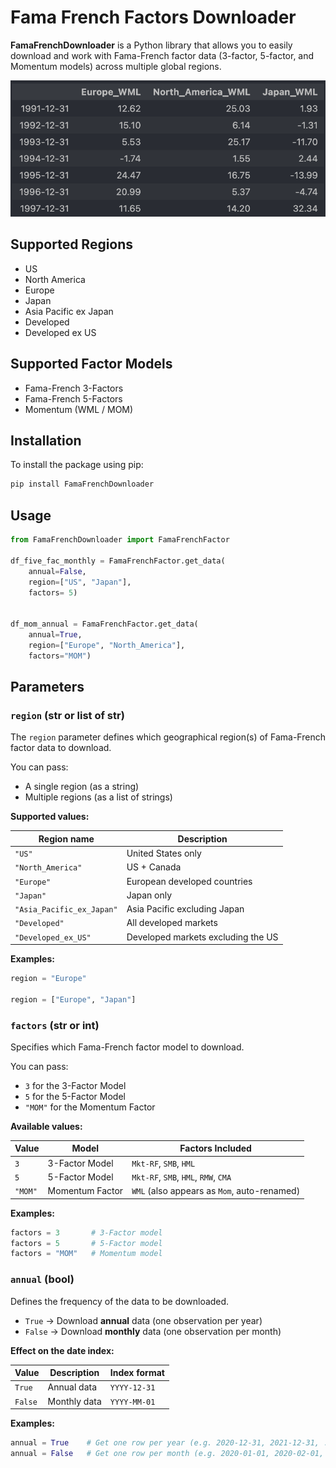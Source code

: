 # Fama French Factors Downloader

**FamaFrenchDownloader** is a Python library that allows you to easily download and work with Fama-French factor data (3-factor, 5-factor, and Momentum models) across multiple global regions.

![Example Table](Table.png)

## Supported Regions

- US
- North America
- Europe
- Japan
- Asia Pacific ex Japan
- Developed
- Developed ex US

## Supported Factor Models

- Fama-French 3-Factors
- Fama-French 5-Factors
- Momentum (WML / MOM)

## Installation

To install the package using pip:

```python
pip install FamaFrenchDownloader
```

## Usage

```python
from FamaFrenchDownloader import FamaFrenchFactor

df_five_fac_monthly = FamaFrenchFactor.get_data(
    annual=False,
    region=["US", "Japan"],
    factors= 5)


df_mom_annual = FamaFrenchFactor.get_data(
    annual=True,
    region=["Europe", "North_America"],
    factors="MOM")
```

## Parameters

### `region` (str or list of str)

The `region` parameter defines which geographical region(s) of Fama-French factor data to download.

You can pass:
- A single region (as a string)
- Multiple regions (as a list of strings)

**Supported values:**

| Region name               | Description                       |
|---------------------------|------------------------------------|
| `"US"`                   | United States only                |
| `"North_America"`        | US + Canada                       |
| `"Europe"`               | European developed countries      |
| `"Japan"`                | Japan only                        |
| `"Asia_Pacific_ex_Japan"`| Asia Pacific excluding Japan      |
| `"Developed"`            | All developed markets             |
| `"Developed_ex_US"`      | Developed markets excluding the US|

**Examples:**

```python
region = "Europe"

region = ["Europe", "Japan"]
```

### `factors` (str or int)

Specifies which Fama-French factor model to download.

You can pass:
- `3` for the 3-Factor Model
- `5` for the 5-Factor Model
- `"MOM"` for the Momentum Factor

**Available values:**

| Value     | Model              | Factors Included                          |
|-----------|--------------------|-------------------------------------------|
| `3`       | 3-Factor Model      | `Mkt-RF`, `SMB`, `HML`                    |
| `5`       | 5-Factor Model      | `Mkt-RF`, `SMB`, `HML`, `RMW`, `CMA`      |
| `"MOM"`   | Momentum Factor     | `WML` (also appears as `Mom`, auto-renamed)|

**Examples:**

```python
factors = 3       # 3-Factor model
factors = 5       # 5-Factor model
factors = "MOM"   # Momentum model
```

### `annual` (bool)

Defines the frequency of the data to be downloaded.

- `True` → Download **annual** data (one observation per year)
- `False` → Download **monthly** data (one observation per month)

**Effect on the date index:**

| Value     | Description               | Index format      |
|-----------|---------------------------|-------------------|
| `True`    | Annual data               | `YYYY-12-31`      |
| `False`   | Monthly data              | `YYYY-MM-01`      |

**Examples:**

```python
annual = True    # Get one row per year (e.g. 2020-12-31, 2021-12-31, ...)
annual = False   # Get one row per month (e.g. 2020-01-01, 2020-02-01, ...)
```
